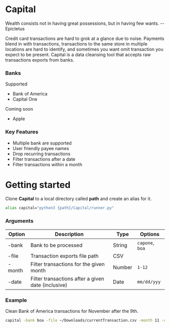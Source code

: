 # Capital
Wealth consists not in having great possessions, but in having few wants. --Epictetus

Credit card transactions are hard to grok at a glance due to noise. Payments blend in with transactions, transactions to the same store in multiple locations are hard to identify, and sometimes you want omit transaction you expect to be present. Capital is a data cleansing tool that accepts raw transactions exports from banks.

### __Banks__
Supported
- Bank of America
- Capital One
  
Coming soon
- Apple
### __Key Features__

- Multiple bank are supported
- User friendly payee names
- Drop recurring transactions
- Filter transactions after a date
- Filter transactions within a month

# __Getting started__
Clone __Capital__ to a local directory called __path__ and create an alias for it. 
```bash
alias capital="python3 {path}/Capital/runner.py"
```

### Arguments
| Option | Description |  Type  |  Options  |
| ------ | ----------- | ------ | -------- | 
| -bank  | Bank to be processed | String | `capone`, `boa` |
| -file  | Transaction exports file path | CSV |
| -month | Filter transactions for the given month | Number | `1-12` |
| -date | Filter transactions after a given date (inclusive) | Date | `mm/dd/yyy` |

### Example
Clean Bank of America transactions for November after the 9th.
```bash
capital -bank boa -file ~/Downloads/currentTransaction.csv -month 11 -date 11/9/2021
```



